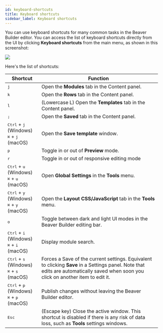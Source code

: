 ```yaml
---
id: keyboard-shortcuts
title: Keyboard shortcuts
sidebar_label: Keyboard shortcuts
---
```


You can use keyboard shortcuts for many common tasks in the Beaver Builder
editor. You can access the list of keyboard shortcuts directly from the UI by
clicking **Keyboard shortcuts** from the main menu, as shown in this
screenshot:

![](/img/the-basics-bb-keyboard-shortcuts-1.png)

Here's the list of shortcuts:

Shortcut  |  Function
---|---  
<kbd>j</kbd>  |  Open the **Modules** tab in the Content panel.
<kbd>k</kbd>  |  Open the **Rows** tab in the Content panel.  
<kbd>l</kbd>  |  (Lowercase L) Open the **Templates** tab in the Content panel.  
<kbd>;</kbd>  |  Open the **Saved** tab in the Content panel.  
<kbd>Ctrl</kbd> + <kbd>j</kbd> (Windows)<br/><kbd>⌘</kbd> + <kbd>j</kbd> (macOS)  |  Open the **Save template** window.  
<kbd>p</kbd>  |  Toggle in or out of **Preview** mode.  
<kbd>r</kbd>  |  Toggle in or out of responsive editing mode
<kbd>Ctrl</kbd> + <kbd>u</kbd> (Windows)<br/> <kbd>⌘</kbd> + <kbd>u</kbd> (macOS)  |  Open **Global Settings** in the **Tools** menu.  
<kbd>Ctrl</kbd> + <kbd>y</kbd> (Windows)<br/><kbd>⌘</kbd> + <kbd>y</kbd> (macOS)  |  Open the **Layout CSS/JavaScript** tab in the **Tools** menu.  
<kbd>o</kbd>  |  Toggle between dark and light UI modes in the Beaver Builder editing bar.  
<kbd>Ctrl</kbd> + <kbd>i</kbd> (Windows)<br/><kbd>⌘</kbd> + <kbd>i</kbd> (macOS)  |  Display module search.
<kbd>Ctrl</kbd> + <kbd>s</kbd> (Windows)<br/><kbd>⌘</kbd> + <kbd>s</kbd> (macOS) |  Forces a Save of the current settings. Equivalent to clicking **Save** in a Settings panel. Note that edits are automatically saved when soon you click on another item to edit it.
<kbd>Ctrl</kbd> + <kbd>p</kbd> (Windows)<br/><kbd>⌘</kbd> + <kbd>p</kbd> (macOS)  |  Publish changes without leaving the Beaver Builder editor.  
<kbd>Esc</kbd>  |  (Escape key) Close the active window. This shortcut is disabled if there is any risk of data loss, such as **Tools** settings windows.
